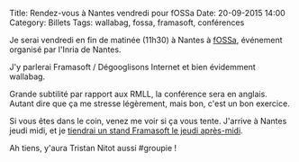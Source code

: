 Title: Rendez-vous à Nantes vendredi pour fOSSa
Date: 20-09-2015 14:00
Category: Billets
Tags: wallabag, fossa, framasoft, conférences

Je serai vendredi en fin de matinée (11h30) à Nantes à [fOSSa](https://fossa.inria.fr/), événement organisé par l'Inria de Nantes.

J'y parlerai Framasoft / Dégooglisons Internet et bien évidemment wallabag.

Grande subtilité par rapport aux RMLL, la conférence sera en anglais. Autant dire que ça me stresse légèrement, mais bon, c'est un bon exercice.

Si vous êtes dans le coin, venez me voir si ça vous tente. J'arrive à Nantes jeudi midi, et je [tiendrai un stand Framasoft le jeudi après-midi](https://fossa.inria.fr/session/do-it-yourself-village-come-hack/).

Ah tiens, y'aura Tristan Nitot aussi #groupie !
